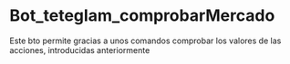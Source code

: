 # Bot_teteglam_comprobarMercado
 Este bto permite gracias a unos comandos comprobar los valores de las acciones, introducidas anteriormente
